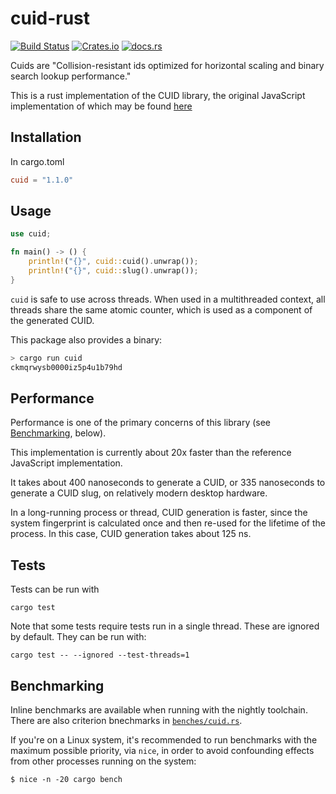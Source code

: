 # cuid-rust

[![Build Status](https://github.com/mplanchard/cuid-rust/actions/workflows/ci.yml/badge.svg?branch=master)](https://github.com/mplanchard/cuid-rust/actions/workflows/ci.yml?query=branch%3Amaster)
[![Crates.io](https://img.shields.io/crates/v/cuid "Crates.io")](https://crates.io/crates/cuid/)
[![docs.rs](https://docs.rs/cuid/badge.svg)](https://docs.rs/cuid/badge.svg)

Cuids are "Collision-resistant ids optimized for horizontal scaling and
binary search lookup performance."

This is a rust implementation of the CUID library, the original JavaScript
implementation of which may be found [here](https://github.com/ericelliott/cuid)

## Installation

In cargo.toml

```toml
cuid = "1.1.0"
```

## Usage

```rust
use cuid;

fn main() -> () {
    println!("{}", cuid::cuid().unwrap());
    println!("{}", cuid::slug().unwrap());
}
```

`cuid` is safe to use across threads. When used in a multithreaded context, all
threads share the same atomic counter, which is used as a component of the
generated CUID.

This package also provides a binary:

```sh
> cargo run cuid
ckmqrwysb0000iz5p4u1b79hd
```

## Performance

Performance is one of the primary concerns of this library (see
[Benchmarking](#benchmarking), below).

This implementation is currently about 20x faster than the reference JavaScript
implementation.

It takes about 400 nanoseconds to generate a CUID, or 335 nanoseconds
to generate a CUID slug, on relatively modern desktop hardware.

In a long-running process or thread, CUID generation is faster, since the system
fingerprint is calculated once and then re-used for the lifetime of the process.
In this case, CUID generation takes about 125 ns.

## Tests

Tests can be run with

```text
cargo test
```

Note that some tests require tests run in a single thread. These are ignored by
default. They can be run with:

```text
cargo test -- --ignored --test-threads=1
```

## Benchmarking

Inline benchmarks are available when running with the nightly toolchain. There
are also criterion bnechmarks in [`benches/cuid.rs`][benches].

If you're on a Linux system, it's recommended to run benchmarks with the
maximum possible priority, via `nice`, in order to avoid confounding effects
from other processes running on the system:

```text
$ nice -n -20 cargo bench
```

[benches]: ./benches/cuid.rs
